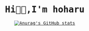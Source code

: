 <div align="center">
<samp>
  
  
# Hi👋🏻,I'm hoharu
  
[![Anurag's GitHub stats](https://github-readme-stats.vercel.app/api?username=anuraghazra)](https://github.com/anuraghazra/github-readme-stats)


</samp>
</div>
